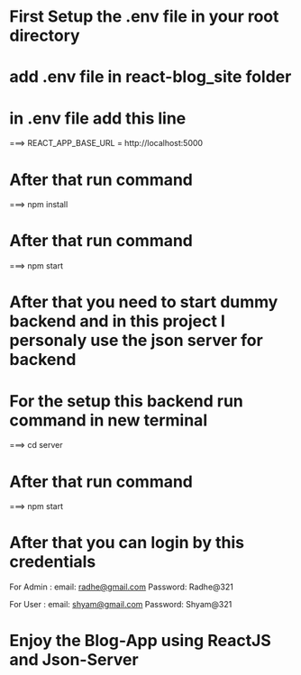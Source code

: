 # First Setup the .env file in your root directory

# add .env file in react-blog_site folder

# in .env file add this line

===>  REACT_APP_BASE_URL = http://localhost:5000

# After that run command 

===>  npm install

# After that run command 

===>  npm start

# After that you need to start dummy backend and in this project I personaly use the json server for backend

# For the setup this backend run command in new terminal

===>  cd server

# After that run command 

===>  npm start


# After that you can login by this credentials 

For Admin : 
email:     radhe@gmail.com
Password:  Radhe@321


For User : 
email:     shyam@gmail.com
Password:  Shyam@321


# Enjoy the Blog-App using ReactJS and Json-Server